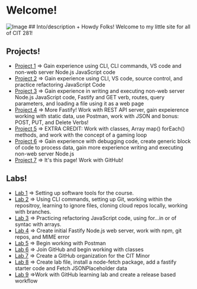 # Welcome!
<img src="https://images.unsplash.com/photo-1587620962725-abab7fe55159?ixlib=rb-4.0.3&ixid=M3wxMjA3fDB8MHxzZWFyY2h8NHx8cHJvZ3JhbW1pbmd8ZW58MHx8MHx8fDA%3D&auto=format&fit=crop&w=1400&q=60" alt="Image">
## Into/description
+ Howdy Folks! Welcome to my little site for all of CIT 281! 

## Projects!
+ [Project 1]()
	=> Gain experience using CLI, CLI commands, VS code and non-web server Node.js JavaScript code
+ [Project 2](url)
	=> Gain experience using CLI, VS code, source control, and practice refactoring JavaScript Code
+ [Project 3](url)
	=> Gain experience in writing and executing non-web server Node.js JavaScript code, Fastify and GET verb, routes, query parameters, and loading a file using it as a web page
+ [Project 4](url)
	=> More Fastify! Work with REST API server, gain expeierence working with static data, use Postman, work with JSON and bonus: POST, PUT, and Delete Verbs!
+ [Project 5](url)
	=> EXTRA CREDIT: Work with classes, Array map() forEach() methods, and work with the concept of a gaming loop
+ [Project 6](url)
	=> Gain experience with debugging code, create generic block of code to process data, gain more experience writing and executing non-web server Node.js
+ [Project 7](url)
	=> It's this page! Work with GitHub!

## Labs!
+ [Lab 1](url) 
	=> Setting up software tools for the course.
+ [Lab 2](url)
	=> Using CLI commands, setting up Git, working within the repositroy, learning to ignore files, cloning cloud repos locally, working with branches.
+ [Lab 3](url)
	=> Practicing refactoring JavaScript code, using for...in or of syntac with arrays.
+ [Lab 4](url)
	=> Create initial Fastify Node.js web server, work with npm, git repos, and MIME error
+ [Lab 5](url)
	=> Begin working with Postman
+ [Lab 6](url)
	=> Join GitHub and begin working with classes
+ [Lab 7](url)
	=> Create a GitHub organization for the CIT Minor
+ [Lab 8](url)
	=> Create lab file, install a node-fetch package, add a fastify starter code and Fetch JSONPlaceholder data
+ [Lab 9](url)
	=>Work with GitHub learning lab and create a release based workflow
